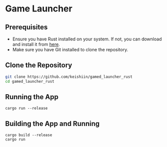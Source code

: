 # Game Launcher

## Prerequisites
- Ensure you have Rust installed on your system. If not, you can download and install it from [here](https://www.rust-lang.org/tools/install).
- Make sure you have Git installed to clone the repository.

## Clone the Repository
```sh
git clone https://github.com/keishiin/gamed_launcher_rust
cd gamed_launcher_rust
```

## Running the App
```
cargo run --release
```
## Building the App and Running
```
cargo build --release
cargo run
```
